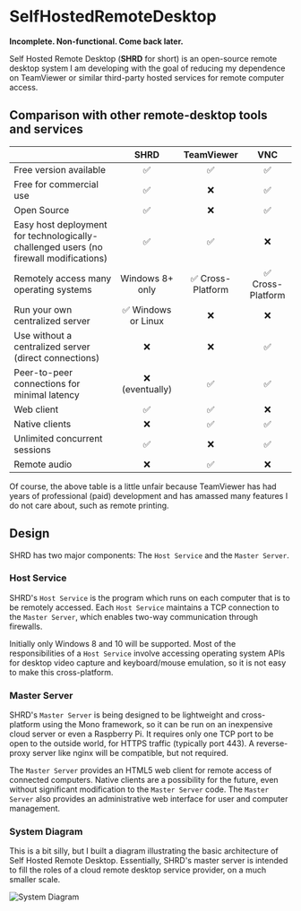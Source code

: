 # SelfHostedRemoteDesktop
**Incomplete.  Non-functional.  Come back later.**

Self Hosted Remote Desktop (**SHRD** for short) is an open-source remote desktop system I am developing with the goal of reducing my dependence on TeamViewer or similar third-party hosted services for remote computer access.

## Comparison with other remote-desktop tools and services

|                               | SHRD     | TeamViewer | VNC          |
| ----------------------------- |:--------:|:----------:|:------------:|
| Free version available        | ✅ | ✅ | ✅ |
| Free for commercial use       | ✅ | ❌ | ✅ |
| Open Source                   | ✅ | ❌ | ✅ |
| Easy host deployment for technologically-challenged users (no firewall modifications)  | ✅ | ✅ | ❌ |
| Remotely access many operating systems  | Windows 8+ only | ✅ Cross-Platform | ✅ Cross-Platform |
| Run your own centralized server         | ✅ Windows or Linux | ❌ | ❌ |
| Use without a centralized server (direct connections) | ❌ | ❌ | ✅ |
| Peer-to-peer connections for minimal latency | ❌ (eventually) | ✅ | ✅ |
| Web client                           | ✅ | ✅ | ❌ |
| Native clients                       | ❌ | ✅ | ✅ |
| Unlimited concurrent sessions        | ✅ | ❌ | ✅ |
| Remote audio                         | ❌ | ✅ | ❌ |

Of course, the above table is a little unfair because TeamViewer has had years of professional (paid) development and has amassed many features I do not care about, such as remote printing.

## Design

SHRD has two major components:  The `Host Service` and the `Master Server`.

### Host Service
SHRD's `Host Service` is the program which runs on each computer that is to be remotely accessed.  Each `Host Service` maintains a TCP connection to the `Master Server`, which enables two-way communication through firewalls.

Initially only Windows 8 and 10 will be supported.  Most of the responsibilities of a `Host Service` involve accessing operating system APIs for desktop video capture and keyboard/mouse emulation, so it is not easy to make this cross-platform.

### Master Server
SHRD's `Master Server` is being designed to be lightweight and cross-platform using the Mono framework, so it can be run on an inexpensive cloud server or even a Raspberry Pi.  It requires only one TCP port to be open to the outside world, for HTTPS traffic (typically port 443).  A reverse-proxy server like nginx will be compatible, but not required.

The `Master Server` provides an HTML5 web client for remote access of connected computers.  Native clients are a possibility for the future, even without significant modification to the `Master Server` code.  The `Master Server` also provides an administrative web interface for user and computer management.

### System Diagram

This is a bit silly, but I built a diagram illustrating the basic architecture of Self Hosted Remote Desktop.  Essentially, SHRD's master server is intended to fill the roles of a cloud remote desktop service provider, on a much smaller scale.

![System Diagram](https://i.imgur.com/anlKuO0.png)
